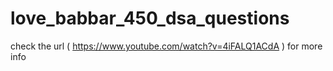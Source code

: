 # love_babbar_450_dsa_questions
check the url ( https://www.youtube.com/watch?v=4iFALQ1ACdA ) for more info
